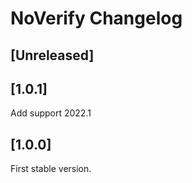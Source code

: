 # NoVerify Changelog

## [Unreleased]

## [1.0.1]

Add support 2022.1

## [1.0.0]

First stable version.